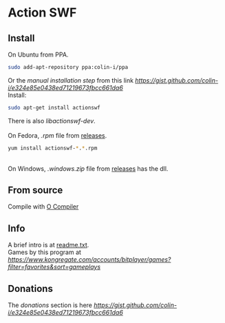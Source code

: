 # Action SWF

## Install
On Ubuntu from PPA.
```sh
sudo add-apt-repository ppa:colin-i/ppa
```
Or the *manual installation step* from this link *https://gist.github.com/colin-i/e324e85e0438ed71219673fbcc661da6* \
Install:
```sh
sudo apt-get install actionswf
```
There is also <i>libactionswf-dev</i>.\
\
On Fedora, <i>.rpm</i> file from [releases](https://github.com/colin-i/actionswf/releases).
```sh
yum install actionswf-*.*.rpm
```
\
On Windows, <i>.windows.zip</i> file from [releases](https://github.com/colin-i/actionswf/releases) has the dll.

## From source
Compile with [O Compiler](https://github.com/colin-i/o)

## Info
A brief intro is at [readme.txt](https://raw.githubusercontent.com/colin-i/actionswf/master/readme.txt).\
Games by this program at *https://www.kongregate.com/accounts/bitplayer/games?filter=favorites&sort=gameplays*

[//]: # (https://www.kongregate.com/games/bitplayer)
<!--- but with no sort --->

## Donations
The *donations* section is here
*https://gist.github.com/colin-i/e324e85e0438ed71219673fbcc661da6*

